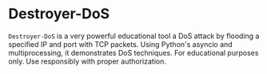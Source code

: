 # Destroyer-DoS
`Destroyer-DoS` is a very powerful educational tool  a DoS attack by flooding a specified IP and port with TCP packets. Using Python's asyncio and multiprocessing, it demonstrates DoS techniques. For educational purposes only. Use responsibly with proper authorization.
